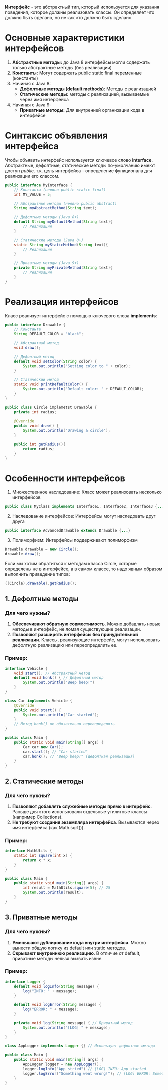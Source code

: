 **Интерфейс** - это абстрактный тип, который используется для указания поведения, которое должны реализовать классы. Он определяет что должно быть сделано, но не как это должно быть сделано.
# Основные характеристики интерфейсов
1. **Абстрактные методы:** до Java 8 интерфейсы могли содержать только абстрактные методы (без реализации)
2. **Константы:** Могут содержать public static final переменные (константы)
3. Начиная с Java 8:
	- **Дефолтные методы (default methods)**: Методы с реализацией
	- **Статические методы:** методы с реализацией, вызываемые через имя интерфейса
4. Начиная с Java 9:
	- **Приватные методы:** Для внутренней организации кода в интерфейсе
# Синтаксис объявления интерфейса
Чтобы объявить интерфейс используется ключевое слово **interface**. Абстрактные, дефолтные, статические методы по-умолчанию имеют доступ *public,* т.к. цель интерфейса - определение функционала для реализации его классом.
```java
public interface MyInterface {
	// Константы (неявно public static final)
	int MY_VALUE = 5;

	// Абстрактные методы (неявно public abstract)
	String myAbstractMethod(String text);

	// Дефолтные методы (Java 8+)
	default String myDefaultMethod(String text){
		// Реализация
	}

	// Статические методы (Java 8+)
	static String myStaticMethod(String text){
		// Реализация
	}

	// Приватные методы (Java 9+)
	private String myPrivateMethod(String text){
		// Реализация
	}
}
```
# Реализация интерфейсов
Класс реализует интерфейс с помощью ключевого слова **implements**:
```java
public interface Drawable {
	// Константа
	String DEFAULT_COLOR = "black";

	// Абстрактный метод
	void draw();

	// Дефолтный метод
	default void setColor(String color) {
		System.out.println("Setting color to " + color);
	}

	// Статический метод
	static void printDefaultColor() {
		System.out.println("Default color: " + DEFAULT_COLOR);
	}
}

public class Circle implemetst Drawable {
	private int radius;
	
	@Override
	public void draw() {
		System.out.println("Drawing a circle");
	}

	public int getRadius(){
		return radius;
	}
}
```
# Особенности интерфейсов
1. Множественное наследование: Класс может реализовать несколько интерфейсов
```java
public class MyClass implements Interface1, Interface2, Interface3 {...}
```
2. Наследование интерфейсов: Интерфейсы могут наследовать друг друга
```java
public interface AdvancedDrawable extends Drawable {...}
```
3. Полиморфизм: Интерфейсы поддерживают полиморфизм
```java
Drawable drawable = new Circle();
drawable.draw();
```
Если мы хотим обратиться к методам класса Circle, которые определены не в интерфейсе, а в самом классе, то надо явным образом выполнить приведение типов:
```java
((Circle).drawable).getRadius();
```
## 1. Дефолтные методы
### Для чего нужны?
1. **Обеспечивают обратную совместимость**. Можно добавлять новые методы в интерфейс, не ломая существующие реализации.
2. **Позволяют расширять интерфейсы без принудительной реализации**. Классы, реализующие интерфейс, могут использовать дефолтную реализацию или переопределить ее.
### Пример:
```java
interface Vehicle {
	void start(); // Абстрактный метод
	default void honk() { // Дефолтный метод
		System.out.println("Beep beep!")
	}
}

class Car implements Vehicle {
	@Override
	public void start() {
		System.out.println("Car started");
	}
	// Метод honk() не обязательно переопределять
}

public class Main {
	public static void main(String[] args) {
		Car car new Car();
		car.start(); // "Car started"
		car.honk(); // "Beep beep!" (дефолтная реализация)
	}
}
```
## 2. Статические методы
### Для чего нужны?
1. **Позволяют добавлять служебные методы прямо в интерфейс**. Раньше для этого использовали отдельные утилитные классы (например Collections).
2. **Не требуют создания экземпляра интерфейса**. Вызываются через имя интерфейса (как Math.sqrt()).
### Пример:
```java
interface MathUtils {
	static int square(int x) {
		return x * x;
	}
}

public class Main {
	public static void main(String[] args) {
		int result = MathUtils.square(5); // 25
		System.out.println(result);
	}
}
```
## 3. Приватные методы
### Для чего нужны?
1. **Уменьшают дублирование кода внутри интерфейса**. Можно вынести  общую логику из default или static методов.
2. **Скрывают внутреннюю реализацию**. В отличие от default, приватные методы нельзя вызвать извне.
### Пример:
```java
interface Logger {
	default void logInfo(String message) {
		log("INFO: " + message);
	}

	default void logError(String message) {
		log("ERROR: " + message);
	}

	private void log(String message) { // Приватный метод
		System.out.println("[LOG] " + message);
	}
}

class AppLogger implements Logger {} // Использует дефолтные методы

public class Main {
	public static void main(String[] args) {
		AppLogger logger = new AppLogger();
		logger.logInfo("App strted") // [LOG] INFO: App started
		logger.logError("Something went wrong!"); // [LOG] ERROR: Something went wrong!
	}
}
```
